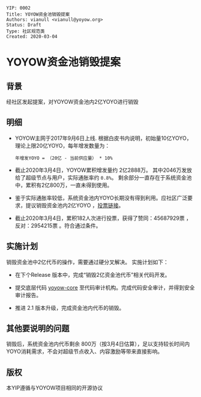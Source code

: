     YIP: 0002
    Title: YOYOW资金池销毁提案
    Authors: vianull <vianull@yoyow.org>
    Status: Draft
    Type: 社区规范类
    Created: 2020-03-04
    

# YOYOW资金池销毁提案

## 背景
经社区发起提案，对YOYOW资金池内2亿YOYO进行销毁

## 明细

* YOYOW主网于2017年9月6日上线. 根据白皮书内说明，初始量10亿YOYO，理论上限20亿YOYO，每年增发数量为：

  `年增发YOYO = （20亿 - 当前供应量） * 10%` 

* 截止2020年3月4日，YOYOW累积增发量约 2亿2888万。 其中2046万发放给了超级节点与用户，实际通胀率约 `0.8%`。 剩余部分一直存在于系统资金池中，累积有2亿800万，一直未得到使用。

* 鉴于实际通胀率较低，系统资金池内YOYO长期没有得到利用。应社区广泛要求，提议销毁资金池内2亿YOYO ，[投票链接](https://explorer.yoyow.org/vote/324771096_1)。

* 截止2020年3月4日，累积182人次进行投票，获得了赞同：45687929票 ，反对：2954215票 。符合通过条件。


## 实施计划
销毁资金池中2亿代币的操作，需要通过硬分叉解决。 实施计划如下：

* 在下个Release 版本中，完成“销毁2亿资金池代币”相关代码开发。

* 提交底层代码 [yoyow-core](https://github.com/yoyow-org/yoyow-core) 至代码审计机构。完成代码安全审计，并得到安全审计报告。
 
* 推进 2.1 版本升级，完成资金池内代币的销毁。

## 其他要说明的问题
销毁后，系统资金池内代币剩余 800万（按3月4日估算），足以支持较长时间内YOYO消耗需求，不会对超级节点收入、内容激励等带来直接影响。

## 版权
本YIP遵循与YOYOW项目相同的开源协议


